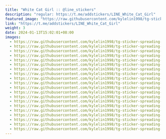 ```yaml
---
title: "White Cat Girl :: @line_stickers"
description: "regular: https://t.me/addstickers/LINE_White_Cat_Girl"
featured_image: "https://raw.githubusercontent.com/kylelin1998/tg-sticker-spreading-worldwide-images/main/img/3ffc8612-bc0d-4d09-a526-a353062d0f25.jpg"
link: "https://t.me/addstickers/LINE_White_Cat_Girl"
weight: 3
date: 2024-01-13T15:02:01+08:00
images:
  - https://raw.githubusercontent.com/kylelin1998/tg-sticker-spreading-worldwide-images/main/img/3ffc8612-bc0d-4d09-a526-a353062d0f25.jpg
  - https://raw.githubusercontent.com/kylelin1998/tg-sticker-spreading-worldwide-images/main/img/4b23e0b2-e568-4582-a84b-88deb9c3f952.jpg
  - https://raw.githubusercontent.com/kylelin1998/tg-sticker-spreading-worldwide-images/main/img/aaf1711a-417a-44b9-9fa2-d33f0d6b430a.jpg
  - https://raw.githubusercontent.com/kylelin1998/tg-sticker-spreading-worldwide-images/main/img/fde1221f-6d6f-4ce1-97c2-70a34d0356f3.jpg
  - https://raw.githubusercontent.com/kylelin1998/tg-sticker-spreading-worldwide-images/main/img/8657aae8-b457-46e5-9459-e7ba8c4e964d.jpg
  - https://raw.githubusercontent.com/kylelin1998/tg-sticker-spreading-worldwide-images/main/img/bc13173b-f8cd-4ddf-bf9c-1a832afcc1b5.jpg
  - https://raw.githubusercontent.com/kylelin1998/tg-sticker-spreading-worldwide-images/main/img/265944a6-db1e-4894-a14f-5dbddecb56b4.jpg
  - https://raw.githubusercontent.com/kylelin1998/tg-sticker-spreading-worldwide-images/main/img/2cbbf291-86ac-4d9a-80d5-cfef0cee454d.jpg
  - https://raw.githubusercontent.com/kylelin1998/tg-sticker-spreading-worldwide-images/main/img/04c8cb0c-56e8-4520-ac14-1e0f2c8939a6.jpg
  - https://raw.githubusercontent.com/kylelin1998/tg-sticker-spreading-worldwide-images/main/img/aea7fadd-57e2-4e56-b0db-f0e47973a565.jpg
  - https://raw.githubusercontent.com/kylelin1998/tg-sticker-spreading-worldwide-images/main/img/0aa2635d-ffa6-4e68-92f9-e9f692b5b695.jpg
  - https://raw.githubusercontent.com/kylelin1998/tg-sticker-spreading-worldwide-images/main/img/8d8ed914-27b1-4c63-9595-cf8d028d540a.jpg
  - https://raw.githubusercontent.com/kylelin1998/tg-sticker-spreading-worldwide-images/main/img/64a7da62-17ca-465b-b738-cb6a76d0606e.jpg
  - https://raw.githubusercontent.com/kylelin1998/tg-sticker-spreading-worldwide-images/main/img/b83625bc-9f34-4b95-8630-37b0aad1fe7b.jpg
  - https://raw.githubusercontent.com/kylelin1998/tg-sticker-spreading-worldwide-images/main/img/bcceeae3-0118-4c53-98ae-e0ae76a91505.jpg
  - https://raw.githubusercontent.com/kylelin1998/tg-sticker-spreading-worldwide-images/main/img/82c035b9-5084-4709-b4ed-4292f6be8c56.jpg
  - https://raw.githubusercontent.com/kylelin1998/tg-sticker-spreading-worldwide-images/main/img/9f862e63-824d-49c7-8a6d-b879411a11b9.jpg
  - https://raw.githubusercontent.com/kylelin1998/tg-sticker-spreading-worldwide-images/main/img/f05d444d-dc9e-4dd4-8e9c-94701691457f.jpg
  - https://raw.githubusercontent.com/kylelin1998/tg-sticker-spreading-worldwide-images/main/img/f13ba583-dc04-4327-b308-ad2f290eaa2b.jpg
  - https://raw.githubusercontent.com/kylelin1998/tg-sticker-spreading-worldwide-images/main/img/2a85c290-7889-494a-ba37-60ba029b97f7.jpg
---
```

